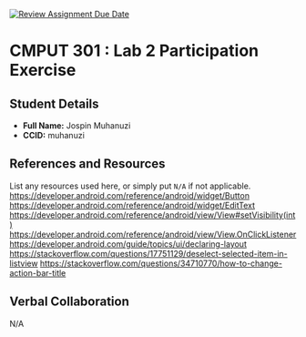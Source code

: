 [![Review Assignment Due Date](https://classroom.github.com/assets/deadline-readme-button-22041afd0340ce965d47ae6ef1cefeee28c7c493a6346c4f15d667ab976d596c.svg)](https://classroom.github.com/a/4btn9xaF)
# CMPUT 301 : Lab 2 Participation Exercise

## Student Details

- **Full Name:** Jospin Muhanuzi
- **CCID:** muhanuzi

## References and Resources

List any resources used here, or simply put `N/A` if not applicable.
https://developer.android.com/reference/android/widget/Button
https://developer.android.com/reference/android/widget/EditText
https://developer.android.com/reference/android/view/View#setVisibility(int)
https://developer.android.com/reference/android/view/View.OnClickListener
https://developer.android.com/guide/topics/ui/declaring-layout
https://stackoverflow.com/questions/17751129/deselect-selected-item-in-listview
https://stackoverflow.com/questions/34710770/how-to-change-action-bar-title

## Verbal Collaboration

N/A
